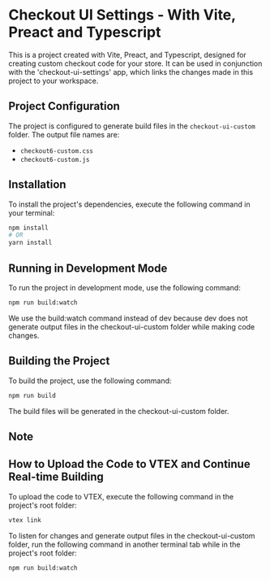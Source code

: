 # Checkout UI Settings - With Vite, Preact and Typescript

This is a project created with Vite, Preact, and Typescript, designed for creating custom checkout code for your store. It can be used in conjunction with the 'checkout-ui-settings' app, which links the changes made in this project to your workspace.

## Project Configuration

The project is configured to generate build files in the `checkout-ui-custom` folder. The output file names are:

- `checkout6-custom.css`
- `checkout6-custom.js`

## Installation

To install the project's dependencies, execute the following command in your terminal:

```bash
npm install
# OR
yarn install
```

## Running in Development Mode

To run the project in development mode, use the following command:

```bash
npm run build:watch
```

We use the build:watch command instead of dev because dev does not generate output files in the checkout-ui-custom folder while making code changes.

## Building the Project

To build the project, use the following command:

```bash
npm run build
```

The build files will be generated in the checkout-ui-custom folder.

## Note


## How to Upload the Code to VTEX and Continue Real-time Building

To upload the code to VTEX, execute the following command in the project's root folder:

```bash
vtex link
```

To listen for changes and generate output files in the checkout-ui-custom folder, run the following command in another terminal tab while in the project's root folder:

```bash
npm run build:watch
```
